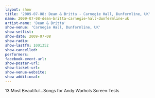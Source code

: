 ```yaml
---
layout: show
title: '2009-07-08: Dean & Britta - Carnegie Hall, Dunfermline, UK'
name: 2009-07-08-dean-britta-carnegie-hall-dunfermline-uk
artist-name: 'Dean & Britta'
show-venue: 'Carnegie Hall, Dunfermline, UK'
show-setlist: 
show-date: 2009-07-08
show-radio: 
show-lastfm: 1001352
show-cancelled: 
performers: 
facebook-event-url: 
show-poster-url: 
show-ticket-url: 
show-venue-website: 
show-additional: 
---
```


13 Most Beautiful...Songs for Andy Warhols Screen Tests